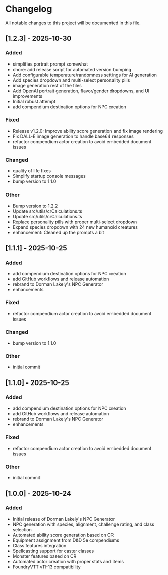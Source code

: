 # Changelog

All notable changes to this project will be documented in this file.

## [1.2.3] - 2025-10-30

### Added
- simplifies portrait prompt somewhat
- chore: add release script for automated version bumping
- Add configurable temperature/randomness settings for AI generation
- Add species dropdown and multi-select personality pills
- image generation rest of the files
- Add OpenAI portrait generation, flavor/gender dropdowns, and UI improvements
- Initial robust attempt
- add compendium destination options for NPC creation

### Fixed
- Release v1.2.0: Improve ability score generation and fix image rendering
- Fix DALL-E image generation to handle base64 responses
- refactor compendium actor creation to avoid embedded document issues

### Changed
- quality of life fixes
- Simplify startup console messages
- bump version to 1.1.0

### Other
- Bump version to 1.2.2
- Update src/utils/crCalculations.ts
- Update src/utils/crCalculations.ts
- Replace personality pills with proper multi-select dropdown
- Expand species dropdown with 24 new humanoid creatures
- enhancement: Cleaned up the prompts a bit


## [1.1.1] - 2025-10-25

### Added

- add compendium destination options for NPC creation
- add GitHub workflows and release automation
- rebrand to Dorman Lakely's NPC Generator
- enhancements

### Fixed

- refactor compendium actor creation to avoid embedded document issues

### Changed

- bump version to 1.1.0

### Other

- initial commit

## [1.1.0] - 2025-10-25

### Added

- add compendium destination options for NPC creation
- add GitHub workflows and release automation
- rebrand to Dorman Lakely's NPC Generator
- enhancements

### Fixed

- refactor compendium actor creation to avoid embedded document issues

### Other

- initial commit

## [1.0.0] - 2025-10-24

### Added

- Initial release of Dorman Lakely's NPC Generator
- NPC generation with species, alignment, challenge rating, and class selection
- Automated ability score generation based on CR
- Equipment assignment from D&D 5e compendiums
- Class features integration
- Spellcasting support for caster classes
- Monster features based on CR
- Automated actor creation with proper stats and items
- FoundryVTT v11-13 compatibility
